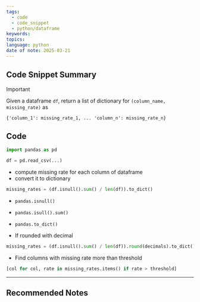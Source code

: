 ```yaml
---
tags:
  - code
  - code_snippet
  - python/dataframe
keywords: 
topics: 
language: python
date of note: 2025-03-21
---
```


## Code Snippet Summary

>[!important]
>Given a dataframe `df`, return a list of dictionary for `(column_name, missing_rate)` as 
>
>```
>{'column_1': missing_rate_1, ... 'column_n': missing_rate_n} 
>```

## Code

```python
import pandas as pd

df = pd.read_csv(...)
```

- compute missing rate for each column of dataframe
- convert it to dictionary

```python
missing_rates = (df.isnull().sum() / len(df)).to_dict()
```

- `pandas.isnull()`
- `pandas.isull().sum()`
- `pandas.to_dict()`

- If rounded with decimal

```python
missing_rates = (df.isnull().sum() / len(df)).round(decimals).to_dict()
```

- Find columns with missing rate more than threshold 

```python
[col for col, rate in missing_rates.items() if rate > threshold]
```





-----------
##  Recommended Notes


